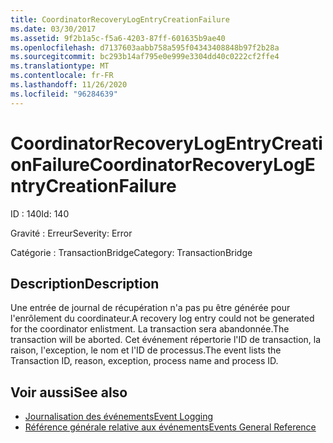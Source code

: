 ```yaml
---
title: CoordinatorRecoveryLogEntryCreationFailure
ms.date: 03/30/2017
ms.assetid: 9f2b1a5c-f5a6-4203-87ff-601635b9ae40
ms.openlocfilehash: d7137603aabb758a595f04343408848b97f2b28a
ms.sourcegitcommit: bc293b14af795e0e999e3304dd40c0222cf2ffe4
ms.translationtype: MT
ms.contentlocale: fr-FR
ms.lasthandoff: 11/26/2020
ms.locfileid: "96284639"
---
```

# <a name="coordinatorrecoverylogentrycreationfailure"></a><span data-ttu-id="3a230-102">CoordinatorRecoveryLogEntryCreationFailure</span><span class="sxs-lookup"><span data-stu-id="3a230-102">CoordinatorRecoveryLogEntryCreationFailure</span></span>

<span data-ttu-id="3a230-103">ID : 140</span><span class="sxs-lookup"><span data-stu-id="3a230-103">Id: 140</span></span>  
  
 <span data-ttu-id="3a230-104">Gravité : Erreur</span><span class="sxs-lookup"><span data-stu-id="3a230-104">Severity: Error</span></span>  
  
 <span data-ttu-id="3a230-105">Catégorie : TransactionBridge</span><span class="sxs-lookup"><span data-stu-id="3a230-105">Category: TransactionBridge</span></span>  
  
## <a name="description"></a><span data-ttu-id="3a230-106">Description</span><span class="sxs-lookup"><span data-stu-id="3a230-106">Description</span></span>  

 <span data-ttu-id="3a230-107">Une entrée de journal de récupération n'a pas pu être générée pour l'enrôlement du coordinateur.</span><span class="sxs-lookup"><span data-stu-id="3a230-107">A recovery log entry could not be generated for the coordinator enlistment.</span></span> <span data-ttu-id="3a230-108">La transaction sera abandonnée.</span><span class="sxs-lookup"><span data-stu-id="3a230-108">The transaction will be aborted.</span></span> <span data-ttu-id="3a230-109">Cet événement répertorie l'ID de transaction, la raison, l'exception, le nom et l'ID de processus.</span><span class="sxs-lookup"><span data-stu-id="3a230-109">The event lists the Transaction ID, reason, exception, process name and process ID.</span></span>  
  
## <a name="see-also"></a><span data-ttu-id="3a230-110">Voir aussi</span><span class="sxs-lookup"><span data-stu-id="3a230-110">See also</span></span>

- [<span data-ttu-id="3a230-111">Journalisation des événements</span><span class="sxs-lookup"><span data-stu-id="3a230-111">Event Logging</span></span>](index.md)
- [<span data-ttu-id="3a230-112">Référence générale relative aux événements</span><span class="sxs-lookup"><span data-stu-id="3a230-112">Events General Reference</span></span>](events-general-reference.md)
